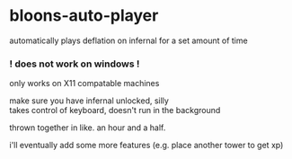 # bloons-auto-player
automatically plays deflation on infernal for a set amount of time

### ! does not work on windows !
only works on X11 compatable machines

make sure you have infernal unlocked, silly  
takes control of keyboard, doesn't run in the background  

thrown together in like. an hour and a half.  

i'll eventually add some more features (e.g. place another tower to get xp)  